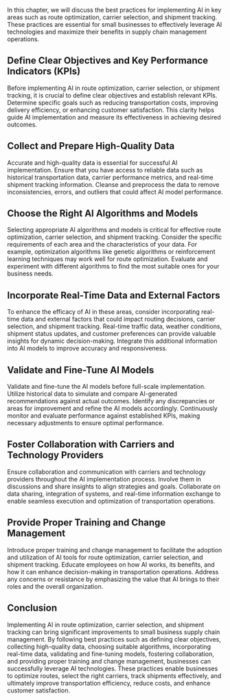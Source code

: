 
In this chapter, we will discuss the best practices for implementing AI in key areas such as route optimization, carrier selection, and shipment tracking. These practices are essential for small businesses to effectively leverage AI technologies and maximize their benefits in supply chain management operations.

Define Clear Objectives and Key Performance Indicators (KPIs)
-----------------------------------------------------------------

Before implementing AI in route optimization, carrier selection, or shipment tracking, it is crucial to define clear objectives and establish relevant KPIs. Determine specific goals such as reducing transportation costs, improving delivery efficiency, or enhancing customer satisfaction. This clarity helps guide AI implementation and measure its effectiveness in achieving desired outcomes.

Collect and Prepare High-Quality Data
-----------------------------------------

Accurate and high-quality data is essential for successful AI implementation. Ensure that you have access to reliable data such as historical transportation data, carrier performance metrics, and real-time shipment tracking information. Cleanse and preprocess the data to remove inconsistencies, errors, and outliers that could affect AI model performance.

Choose the Right AI Algorithms and Models
---------------------------------------------

Selecting appropriate AI algorithms and models is critical for effective route optimization, carrier selection, and shipment tracking. Consider the specific requirements of each area and the characteristics of your data. For example, optimization algorithms like genetic algorithms or reinforcement learning techniques may work well for route optimization. Evaluate and experiment with different algorithms to find the most suitable ones for your business needs.

Incorporate Real-Time Data and External Factors
---------------------------------------------------

To enhance the efficacy of AI in these areas, consider incorporating real-time data and external factors that could impact routing decisions, carrier selection, and shipment tracking. Real-time traffic data, weather conditions, shipment status updates, and customer preferences can provide valuable insights for dynamic decision-making. Integrate this additional information into AI models to improve accuracy and responsiveness.

Validate and Fine-Tune AI Models
------------------------------------

Validate and fine-tune the AI models before full-scale implementation. Utilize historical data to simulate and compare AI-generated recommendations against actual outcomes. Identify any discrepancies or areas for improvement and refine the AI models accordingly. Continuously monitor and evaluate performance against established KPIs, making necessary adjustments to ensure optimal performance.

Foster Collaboration with Carriers and Technology Providers
---------------------------------------------------------------

Ensure collaboration and communication with carriers and technology providers throughout the AI implementation process. Involve them in discussions and share insights to align strategies and goals. Collaborate on data sharing, integration of systems, and real-time information exchange to enable seamless execution and optimization of transportation operations.

Provide Proper Training and Change Management
-------------------------------------------------

Introduce proper training and change management to facilitate the adoption and utilization of AI tools for route optimization, carrier selection, and shipment tracking. Educate employees on how AI works, its benefits, and how it can enhance decision-making in transportation operations. Address any concerns or resistance by emphasizing the value that AI brings to their roles and the overall organization.

Conclusion
----------

Implementing AI in route optimization, carrier selection, and shipment tracking can bring significant improvements to small business supply chain management. By following best practices such as defining clear objectives, collecting high-quality data, choosing suitable algorithms, incorporating real-time data, validating and fine-tuning models, fostering collaboration, and providing proper training and change management, businesses can successfully leverage AI technologies. These practices enable businesses to optimize routes, select the right carriers, track shipments effectively, and ultimately improve transportation efficiency, reduce costs, and enhance customer satisfaction.
